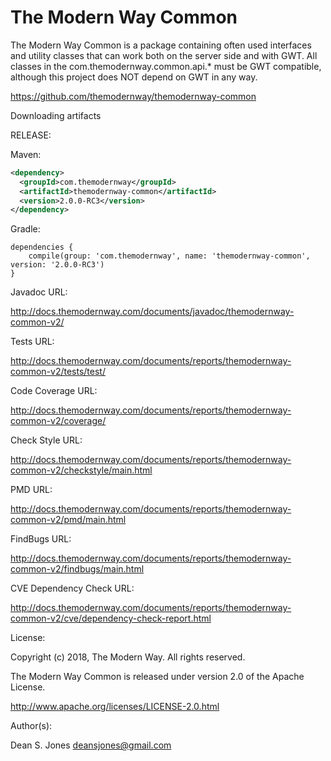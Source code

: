 The Modern Way Common
======

The Modern Way Common is a package containing often used interfaces and utility classes that can work both on the server side and with GWT. All classes in the com.themodernway.common.api.* must be GWT compatible, although this project does NOT depend on GWT in any way.

https://github.com/themodernway/themodernway-common

Downloading artifacts

RELEASE:

Maven:
```xml
<dependency>
  <groupId>com.themodernway</groupId>
  <artifactId>themodernway-common</artifactId>
  <version>2.0.0-RC3</version>
</dependency>
```
Gradle:
```
dependencies {
    compile(group: 'com.themodernway', name: 'themodernway-common', version: '2.0.0-RC3')
}
```
Javadoc URL:

http://docs.themodernway.com/documents/javadoc/themodernway-common-v2/

Tests URL:

http://docs.themodernway.com/documents/reports/themodernway-common-v2/tests/test/

Code Coverage URL:

http://docs.themodernway.com/documents/reports/themodernway-common-v2/coverage/

Check Style URL:

http://docs.themodernway.com/documents/reports/themodernway-common-v2/checkstyle/main.html

PMD URL:

http://docs.themodernway.com/documents/reports/themodernway-common-v2/pmd/main.html

FindBugs URL:

http://docs.themodernway.com/documents/reports/themodernway-common-v2/findbugs/main.html

CVE Dependency Check URL:

http://docs.themodernway.com/documents/reports/themodernway-common-v2/cve/dependency-check-report.html

License:

Copyright (c) 2018, The Modern Way. All rights reserved.

The Modern Way Common is released under version 2.0 of the Apache License.

http://www.apache.org/licenses/LICENSE-2.0.html

Author(s):

Dean S. Jones
deansjones@gmail.com
